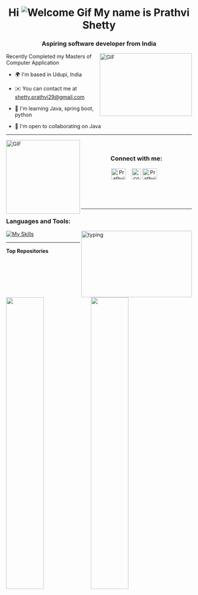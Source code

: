 <h1 align="center"><strong>Hi <img src="https://user-images.githubusercontent.com/18350557/176309783-0785949b-9127-417c-8b55-ab5a4333674e.gif" alt="Welcome Gif"> My name is Prathvi Shetty</strong></h1>

<h3 align="center">Aspiring software developer from India</h3>

<img alt="GIF" align="right" height="170" width="250" src="https://aniyuki.com/wp-content/uploads/2022/05/aniyuki-anya-spy-x-family-12.gif">

<p align="left">Recently Completed my Masters of Computer Application</p>

* 🌍  I'm based in Udupi, India

* ✉️  You can contact me at [shetty.prathvi29@gmail.com](mailto:shetty.prathvi29@gmail.com)
  
* 🧠  I'm learning Java, spring boot, python
  
* 🤝  I'm open to collaborating on Java

<hr />

<img alt="GIF" height="200" align="left" src="https://c.tenor.com/XrQe1tqGe6MAAAAC/hx-h-hunter-x-hunter.gif">

<div align="center">
  <br />
  <h3>Connect with me:</h3>
  <p>
    <a href="https://www.linkedin.com/in/prathvi-shetty29/" target="blank"><img align="center" src="https://upload.wikimedia.org/wikipedia/commons/8/81/LinkedIn_icon.svg" alt="Prathvi_29" height="30" width="40" /></a>&nbsp;&nbsp;&nbsp;
    <a href="https://leetcode.com/Prathvi_Shetty/" target="blank"><img align="center" src="https://upload.wikimedia.org/wikipedia/commons/thumb/a/ab/LeetCode_logo_white_no_text.svg/867px-LeetCode_logo_white_no_text.svg.png" alt="codingmickey" height="30" width="25" /></a>
    <a href="https://twitter.com/Prathvi_29" target="blank"><img align="center" src="https://raw.githubusercontent.com/rahuldkjain/github-profile-readme-generator/master/src/images/icons/Social/twitter.svg" alt="Prathvi_29" height="30" width="40" /></a>&nbsp;&nbsp;&nbsp;
  </p>
</div>

<br /><br /><br />
<hr />

<h3 align="left">Languages and Tools:</h3>

<img alt="typing" align="right" height="180" width="300" src="https://c.tenor.com/HzrtGBa_hZgAAAAC/typing-anime.gif">

[![My Skills](https://skillicons.dev/icons?i=java,cpp,python,mysql,spring,hibernate,linux,git,github,vscode,idea&perline=3)](https://skillicons.dev)

<hr />

<b>Top Repositories</b>

<div width="100%" align="center">
  <a href="https://github.com/Prathvi-Shetty29/Musical-Instrument-Identification" align="left">
    <img align="left" width="45%" src="https://github-readme-stats.vercel.app/api/pin/?username=Prathvi-Shetty29&repo=Musical-Instrument-Identification&title_color=0891b2&text_color=ffffff&icon_color=0891b2&bg_color=1c1917&hide_border=true&locale=en" />
  </a>
  <a href="https://github.com/Prathvi-Shetty29/TCP-Chat-Room" align="left">
    <img align="left" width="45%" src="https://github-readme-stats.vercel.app/api/pin/?username=Prathvi-Shetty29&repo=TCP-Chat-Room&title_color=0891b2&text_color=ffffff&icon_color=0891b2&bg_color=1c1917&hide_border=true&locale=en" />
  </a>
</div>
